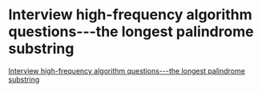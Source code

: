 # Interview high-frequency algorithm questions---the longest palindrome substring
[Interview high-frequency algorithm questions---the longest palindrome substring](https://aiwithcloud.com/2022/09/15/interview_high_frequency_algorithm_questions___the_longest_palindrome_substring/)